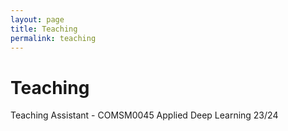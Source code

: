 ```yaml
---
layout: page
title: Teaching
permalink: teaching
---
```


# Teaching

Teaching Assistant - COMSM0045 Applied Deep Learning 23/24